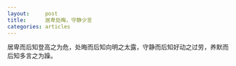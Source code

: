 ```yaml
---
layout:		post
title:		居卑处晦，守静少言
categories:	articles
---
```

居卑而后知登高之为危，处晦而后知向明之太露，守静而后知好动之过劳，养默而后知多言之为躁。